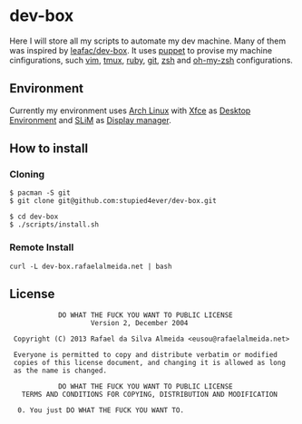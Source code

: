 # dev-box

Here I will store all my scripts to automate my dev machine. Many of them was
inspired by [leafac/dev-box][leafac-dev-box]. It uses [puppet][puppet] to
provise my machine cinfigurations, such [vim][vim], [tmux][tmux],
[ruby][ruby], [git][git], [zsh][zsh] and [oh-my-zsh][oh-my-zsh] configurations.

## Environment

Currently my environment uses [Arch Linux][arch-linux] with [Xfce][xfce]
as [Desktop Environment][desktop-environment] and [SLiM][slim] as
[Display manager][display-manager].

## How to install

### Cloning

```
$ pacman -S git
$ git clone git@github.com:stupied4ever/dev-box.git

$ cd dev-box
$ ./scripts/install.sh
```

### Remote Install

```
curl -L dev-box.rafaelalmeida.net | bash
```

## License

```
            DO WHAT THE FUCK YOU WANT TO PUBLIC LICENSE
                    Version 2, December 2004

 Copyright (C) 2013 Rafael da Silva Almeida <eusou@rafaelalmeida.net>

 Everyone is permitted to copy and distribute verbatim or modified
 copies of this license document, and changing it is allowed as long
 as the name is changed.

            DO WHAT THE FUCK YOU WANT TO PUBLIC LICENSE
   TERMS AND CONDITIONS FOR COPYING, DISTRIBUTION AND MODIFICATION

  0. You just DO WHAT THE FUCK YOU WANT TO.
```

[leafac-dev-box]: https://github.com/leafac/dev-box
[puppet]: https://puppetlabs.com/
[vim]: http://www.vim.org/
[tmux]: http://tmux.sourceforge.net/
[ruby]: https://www.ruby-lang.org
[git]: http://git-scm.com/
[zsh]: http://www.zsh.org/
[oh-my-zsh]: https://github.com/leafac/oh-my-zsh
[arch-linux]: http://archlinux.org/
[xfce]: http://www.xfce.org/
[desktop-environment]: https://wiki.archlinux.org/index.php/Desktop_Environment
[slim]: http://slim.berlios.de/
[display-manager]: https://wiki.archlinux.org/index.php/Display_Manager
